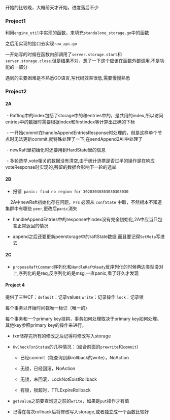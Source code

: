 开始的比较晚，大概前天才开始，进度落后不少

### Project1

利用`engine_util`中实现的函数，来填充`standalone_storage.go`中的函数

之后用实现的接口去实现`raw_api.go`

一开始写的时候在函数内部调用了`server.storage.start`和`server.storage.close`.但是结果不对，想了一下这个应该在函数外部调用.不是功能的一部分

遇到的主要困难是不熟悉GO语言,写代码效率很低,需要慢慢熟悉

### Project2

#### 2A

 - Raftlog中的index包括了storage中的和entries中的，是共用的index,所以访问entries中的数据时需要根据index和firstindex等计算出正确的下标

 - 一开始commit在handleAppendEntriesResponse时处理的，但是这样单个节点时无法更新commit,就特殊处理了一下,在sendAppend2All中处理了

 - newRaft里初始化时还要用到HardState里的信息

 - 多轮选举,vote相关的数据没有清空,由于统计选票是否过半的操作是在响应voteResponse时实现的,残留的数据会影响下一轮的选举

#### 2B

- 报错` panic: find no region for 30203030303030303030`

    2A中newRaft初始化存在问题，`Prs` 必须从 `confState` 中取，不然根本不知道集群中有哪些 `peer`,更改后`panic`消失

- handleAppendEntries中的response中index没有完全初始化,2A中应当只包含正常返回的情况

- append之后还要更新peerstorage中的raftState数据,而且要记得`SetMeta`写进去

#### 2C

- `proposeRaftCommand`序列化和`HandleRaftReady`反序列化的时候两边类型没对上,序列化的是req,反序列化的是msg,一直panic,看了好久才发现

#### Project 4

提供了三种CF：`default`：记录values  `write`：记录操作  `lock`：记录锁

每个事务以开始时间戳唯一标识（唯一的）

每个事务和一个primary key挂钩，事务如何处理取决于primary key如何处理。其他key参照primary key的操作来进行。



- txn储存完所有的修改之后记得将修改写入storage

- `KvCheckTxnStatus`的几种情况：（结合前面的`prewrite`和`commit`）
  - 已经commit（能查询到非rollback的write），NoAction
  
  - 无锁，已经回滚，NoAction
  
  - 无锁，未回滚，LockNotExistRollback
  
  - 有锁，锁超时，TTLExpireRollback

- `getvalue`之前要查询这之前的`write`，如果是`put`操作才有值

- 记得在每次rollback后将修改写入storage,或者独立成一个函数比较好


